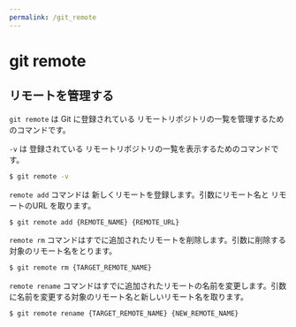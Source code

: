 ```yaml
---
permalink: /git_remote
---
```


# git remote 

## リモートを管理する 

`git remote` は Git に登録されている リモートリポジトリの一覧を管理するためのコマンドです。

`-v` は 登録されている リモートリポジトリの一覧を表示するためのコマンドです。

```bash
$ git remote -v
```

`remote add` コマンドは 新しくリモートを登録します。引数にリモート名と リモートのURL を取ります。

```bash
$ git remote add {REMOTE_NAME} {REMOTE_URL}
```

`remote rm` コマンドはすでに追加されたリモートを削除します。引数に削除する対象のリモート名をとります。

```bash
$ git remote rm {TARGET_REMOTE_NAME}
```

`remote rename` コマンドはすでに追加されたリモートの名前を変更します。引数に名前を変更する対象のリモート名と新しいリモート名を取ります。

```bash
$ git remote rename {TARGET_REMOTE_NAME} {NEW_REMOTE_NAME}
```
